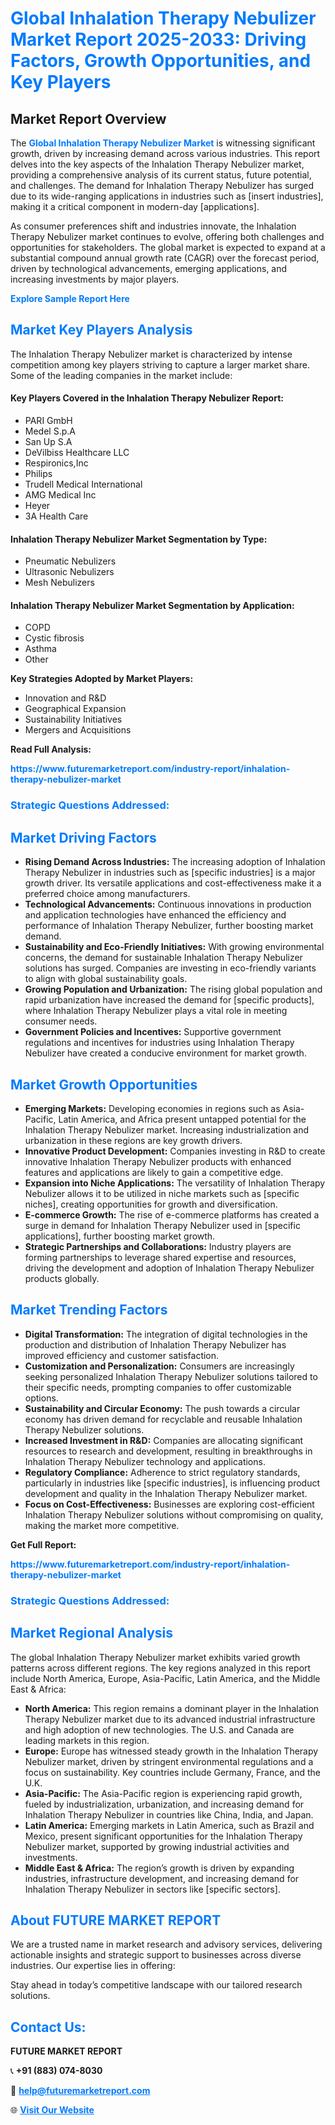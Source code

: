 <h1 style="color: #007BFF;">Global Inhalation Therapy Nebulizer Market Report 2025-2033: Driving Factors, Growth Opportunities, and Key Players</h1>

<section id="overview">
<h2>Market Report Overview</h2>
<p>The <a href="https://www.futuremarketreport.com/industry-report/inhalation-therapy-nebulizer-market" style="color: #007BFF; text-decoration: none;"><strong>Global Inhalation Therapy Nebulizer Market</strong></a> is witnessing significant growth, driven by increasing demand across various industries. This report delves into the key aspects of the Inhalation Therapy Nebulizer market, providing a comprehensive analysis of its current status, future potential, and challenges. The demand for Inhalation Therapy Nebulizer has surged due to its wide-ranging applications in industries such as [insert industries], making it a critical component in modern-day [applications].</p>
<p>As consumer preferences shift and industries innovate, the Inhalation Therapy Nebulizer market continues to evolve, offering both challenges and opportunities for stakeholders. The global market is expected to expand at a substantial compound annual growth rate (CAGR) over the forecast period, driven by technological advancements, emerging applications, and increasing investments by major players.</p>
</section>

<section id="overview">
<p><a href="https://www.futuremarketreport.com/request-sample/reportId=26336" style="color: #007BFF; text-decoration: none;"><strong>Explore Sample Report Here</strong></a></p>
</section>

<section id="key-players">
<h2 style="color: #007BFF;">Market Key Players Analysis</h2>
<p>The Inhalation Therapy Nebulizer market is characterized by intense competition among key players striving to capture a larger market share. Some of the leading companies in the market include:</p>
<h4>Key Players Covered in the Inhalation Therapy Nebulizer Report:</h4>
<ul><li>PARI GmbH</li><li>Medel S.p.A</li><li>San Up S.A</li><li>DeVilbiss Healthcare LLC</li><li>Respironics,Inc</li><li>Philips</li><li>Trudell Medical International</li><li>AMG Medical Inc</li><li>Heyer</li><li>3A Health Care</li></ul>
<h4>Inhalation Therapy Nebulizer Market Segmentation by Type:</h4>
<ul><li>Pneumatic Nebulizers</li><li>Ultrasonic Nebulizers</li><li>Mesh Nebulizers</li></ul>

<h4>Inhalation Therapy Nebulizer Market Segmentation by Application:</h4>
<ul><li>COPD</li><li>Cystic fibrosis</li><li>Asthma</li><li>Other</li></ul>
<p><strong>Key Strategies Adopted by Market Players:</strong></p>
<ul>
<li>Innovation and R&D</li>
<li>Geographical Expansion</li>
<li>Sustainability Initiatives</li>
<li>Mergers and Acquisitions</li>
</ul>
</section>

<section>
<p><strong>Read Full Analysis: </strong></p><a href="https://www.futuremarketreport.com/industry-report/inhalation-therapy-nebulizer-market" style="color: #007BFF; text-decoration: none;"><strong>https://www.futuremarketreport.com/industry-report/inhalation-therapy-nebulizer-market</strong></a>
<h3 style="color: #007BFF;">Strategic Questions Addressed:</h3>
</section>

<section id="driving-factors">
<h2 style="color: #007BFF;">Market Driving Factors</h2>
<ul>
<li><strong>Rising Demand Across Industries:</strong> The increasing adoption of Inhalation Therapy Nebulizer in industries such as [specific industries] is a major growth driver. Its versatile applications and cost-effectiveness make it a preferred choice among manufacturers.</li>
<li><strong>Technological Advancements:</strong> Continuous innovations in production and application technologies have enhanced the efficiency and performance of Inhalation Therapy Nebulizer, further boosting market demand.</li>
<li><strong>Sustainability and Eco-Friendly Initiatives:</strong> With growing environmental concerns, the demand for sustainable Inhalation Therapy Nebulizer solutions has surged. Companies are investing in eco-friendly variants to align with global sustainability goals.</li>
<li><strong>Growing Population and Urbanization:</strong> The rising global population and rapid urbanization have increased the demand for [specific products], where Inhalation Therapy Nebulizer plays a vital role in meeting consumer needs.</li>
<li><strong>Government Policies and Incentives:</strong> Supportive government regulations and incentives for industries using Inhalation Therapy Nebulizer have created a conducive environment for market growth.</li>
</ul>
</section>

<section id="growth-opportunities">
<h2 style="color: #007BFF;">Market Growth Opportunities</h2>
<ul>
<li><strong>Emerging Markets:</strong> Developing economies in regions such as Asia-Pacific, Latin America, and Africa present untapped potential for the Inhalation Therapy Nebulizer market. Increasing industrialization and urbanization in these regions are key growth drivers.</li>
<li><strong>Innovative Product Development:</strong> Companies investing in R&D to create innovative Inhalation Therapy Nebulizer products with enhanced features and applications are likely to gain a competitive edge.</li>
<li><strong>Expansion into Niche Applications:</strong> The versatility of Inhalation Therapy Nebulizer allows it to be utilized in niche markets such as [specific niches], creating opportunities for growth and diversification.</li>
<li><strong>E-commerce Growth:</strong> The rise of e-commerce platforms has created a surge in demand for Inhalation Therapy Nebulizer used in [specific applications], further boosting market growth.</li>
<li><strong>Strategic Partnerships and Collaborations:</strong> Industry players are forming partnerships to leverage shared expertise and resources, driving the development and adoption of Inhalation Therapy Nebulizer products globally.</li>
</ul>
</section>

<section id="trending-factors">
<h2 style="color: #007BFF;">Market Trending Factors</h2>
<ul>
<li><strong>Digital Transformation:</strong> The integration of digital technologies in the production and distribution of Inhalation Therapy Nebulizer has improved efficiency and customer satisfaction.</li>
<li><strong>Customization and Personalization:</strong> Consumers are increasingly seeking personalized Inhalation Therapy Nebulizer solutions tailored to their specific needs, prompting companies to offer customizable options.</li>
<li><strong>Sustainability and Circular Economy:</strong> The push towards a circular economy has driven demand for recyclable and reusable Inhalation Therapy Nebulizer solutions.</li>
<li><strong>Increased Investment in R&D:</strong> Companies are allocating significant resources to research and development, resulting in breakthroughs in Inhalation Therapy Nebulizer technology and applications.</li>
<li><strong>Regulatory Compliance:</strong> Adherence to strict regulatory standards, particularly in industries like [specific industries], is influencing product development and quality in the Inhalation Therapy Nebulizer market.</li>
<li><strong>Focus on Cost-Effectiveness:</strong> Businesses are exploring cost-efficient Inhalation Therapy Nebulizer solutions without compromising on quality, making the market more competitive.</li>
</ul>
</section>

<section>
<p><strong>Get Full Report: </strong></p><a href="https://www.futuremarketreport.com/industry-report/inhalation-therapy-nebulizer-market" style="color: #007BFF; text-decoration: none;"><strong>https://www.futuremarketreport.com/industry-report/inhalation-therapy-nebulizer-market</strong></a>
<h3 style="color: #007BFF;">Strategic Questions Addressed:</h3>
</section>


<section id="regional-analysis">
<h2 style="color: #007BFF;">Market Regional Analysis</h2>
<p>The global Inhalation Therapy Nebulizer market exhibits varied growth patterns across different regions. The key regions analyzed in this report include North America, Europe, Asia-Pacific, Latin America, and the Middle East & Africa:</p>
<ul>
<li><strong>North America:</strong> This region remains a dominant player in the Inhalation Therapy Nebulizer market due to its advanced industrial infrastructure and high adoption of new technologies. The U.S. and Canada are leading markets in this region.</li>
<li><strong>Europe:</strong> Europe has witnessed steady growth in the Inhalation Therapy Nebulizer market, driven by stringent environmental regulations and a focus on sustainability. Key countries include Germany, France, and the U.K.</li>
<li><strong>Asia-Pacific:</strong> The Asia-Pacific region is experiencing rapid growth, fueled by industrialization, urbanization, and increasing demand for Inhalation Therapy Nebulizer in countries like China, India, and Japan.</li>
<li><strong>Latin America:</strong> Emerging markets in Latin America, such as Brazil and Mexico, present significant opportunities for the Inhalation Therapy Nebulizer market, supported by growing industrial activities and investments.</li>
<li><strong>Middle East & Africa:</strong> The region’s growth is driven by expanding industries, infrastructure development, and increasing demand for Inhalation Therapy Nebulizer in sectors like [specific sectors].</li>
</ul>
</section>

<footer>
<h2 style="color: #007BFF;">About FUTURE MARKET REPORT</h2>
<p>We are a trusted name in market research and advisory services, delivering actionable insights and strategic support to businesses across diverse industries. Our expertise lies in offering:</p>

<p>Stay ahead in today’s competitive landscape with our tailored research solutions.</p>

<h2 style="color: #007BFF;">Contact Us:</h2>
<p><strong>FUTURE MARKET REPORT</strong></p>
<p>📞 <strong>+91 (883) 074-8030</strong></p>
<p>📧 <strong><a href="mailto:help@futuremarketreport.com" style="color: #007BFF;">help@futuremarketreport.com</a></strong></p>
<p>🌐 <strong><a href="https://www.futuremarketreport.com/" style="color: #007BFF;">Visit Our Website</a></strong></p>
</footer>